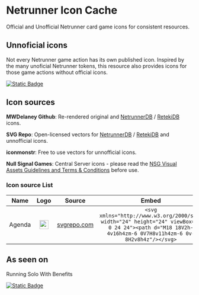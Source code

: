 # Netrunner Icon Cache

Official and Unofficial Netrunner card game icons for consistent resources.

## Unnoficial icons

Not every Netrunner game action has its own published icon. Inspired by the many unoficial Netrunner tokens, this resource also provides icons for those game actions without official icons.

[![Static Badge](https://img.shields.io/badge/Suggest-Icon-teal?style=flat)](https://archivesserver.github.io)

## Icon sources

**MWDelaney Github**: Re-rendered original and [NetrunnerDB](https://netrunnerdb.com) / [RetekiDB](https://nrdb.reteki.fun) icons.

**SVG Repo**: Open-licensed vectors for [NetrunnerDB](https://netrunnerdb.com) / [RetekiDB](https://nrdb.reteki.fun) and unnofficial icons.

**iconmonstr**: Free to use vectors for unnofficial icons.

**Null Signal Games**: Central Server icons - please read the [NSG Visual Assets Guidelines and Terms & Conditions](https://nullsignal.games/about/nsg-visual-assets) before use. 

### Icon source List

**Name**|**Logo**|**Source**|**Embed**
:-----:|:-----:|:-----:|:-----:
Agenda|<img src="https://www.svgrepo.com/show/447285/chart-bar.svg" width="24">     |[svgrepo.com](https://www.svgrepo.com/svg/447285/chart-bar) |```<svg xmlns="http://www.w3.org/2000/svg" width="24" height="24" viewBox="0 0 24 24"><path d="M18 18V2h-4v16h4zm-6 0V7H8v11h4zm-6 0v-8H2v8h4z"/></svg>``` 

## As seen on

Running Solo With Benefits

[![Static Badge](https://img.shields.io/badge/Add-Resource-teal?style=flat)](https://archivesserver.github.io)

